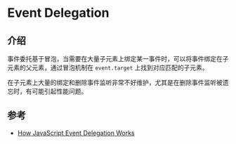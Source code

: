 # Event Delegation

## 介绍

事件委托基于冒泡，当需要在大量子元素上绑定某一事件时，可以将事件绑定在子元素的父元素，通过冒泡机制在 `event.target` 上找到对应匹配的子元素。

在子元素上大量的绑定和删除事件监听非常不好维护，尤其是在删除事件监听被遗忘时，有可能引起性能问题。

## 参考

- [How JavaScript Event Delegation Works](https://davidwalsh.name/event-delegate)
